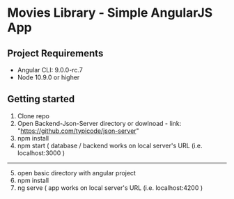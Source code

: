 # Movies Library - Simple AngularJS App


## Project Requirements
- Angular CLI: 9.0.0-rc.7
- Node 10.9.0 or higher 


## Getting started

1. Clone repo
2. Open Backend-Json-Server directory or dowlnoad - link: "https://github.com/typicode/json-server"
3. npm install
4. npm start ( database / backend works on local server's URL (i.e. localhost:3000 )
---
5. open basic directory with angular project
6. npm install
7. ng serve ( app works on local server's URL (i.e. localhost:4200 )

